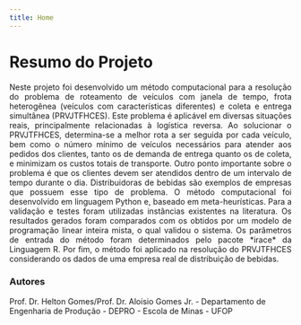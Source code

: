 ```yaml
---
title: Home
---
```


# Resumo do Projeto

<p style='text-align: justify;'> Neste projeto foi desenvolvido um método computacional para a resolução do problema de roteamento de veículos com janela de tempo, frota heterogênea (veículos com características diferentes) e coleta e entrega simultânea (PRVJTFHCES). Este problema é aplicável em diversas situações reais, principalmente relacionadas à logística reversa. Ao solucionar o PRVJTFHCES, determina-se a melhor rota a ser seguida por cada veículo, bem como o número mínimo de veículos necessários para atender aos pedidos dos clientes, tanto os de demanda de entrega quanto os de coleta, e minimizam os custos totais de transporte. Outro ponto importante sobre o problema é que os clientes devem ser atendidos dentro de um intervalo de tempo durante o dia. Distribuidoras de bebidas são exemplos de empresas que possuem esse tipo de problema. O método computacional foi desenvolvido em linguagem Python e, baseado em meta-heurísticas. Para a validação e testes foram utilizadas instâncias existentes na literatura. Os resultados gerados foram comparados com os obtidos por um modelo de programação linear inteira mista, o qual validou o sistema. Os parâmetros de entrada do método foram determinados pelo pacote *irace* da Linguagem R. Por fim, o método foi aplicado na resolução do PRVJTFHCES considerando os dados de uma empresa real de distribuição de bebidas. </p>

### Autores

Prof. Dr. Helton Gomes/Prof. Dr. Aloisio Gomes Jr. - Departamento de Engenharia de Produção - DEPRO - Escola de Minas  - UFOP

